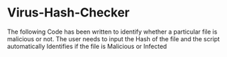 # Virus-Hash-Checker
The following Code has been written to identify whether a particular file is malicious or not. The user needs to input the Hash of the file and the script automatically Identifies if the file is Malicious or Infected
